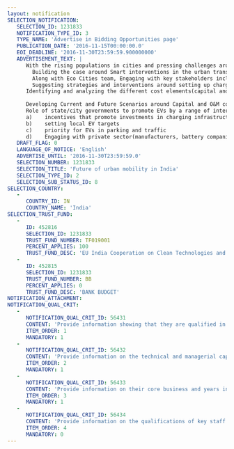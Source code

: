 ```yaml
---
layout: notification
SELECTION_NOTIFICATION: 
   SELECTION_ID: 1231833
   NOTIFICATION_TYPE_ID: 3
   TYPE_NAME: 'Advertise in Bidding Opportunities page'
   PUBLICATION_DATE: '2016-11-15T00:00:00.0'
   EOI_DEADLINE: '2016-11-30T23:59:59.900000000'
   ADVERTISEMENT_TEXT: |
      With the rising populations in cities and pressing challenges around air quality and rising greenhouse emissions, Indian Cities are looking for innovating mechanisms to address the challenges. The National Electric Mobility Mission Plan 2020, published by the Government of India focuses on  national energy security, address environmental impacts from road transport vehicles and support domestic manufacturing capabilities for electric vehicles (GoI, 2012). Eco Cities would be interested commission a study on the future of Electric Vehicles in India in the context of social, economic, and technological trends that are  working together to disrupt transport at the local level. While the study will have a national focus, there will be deep dives conducted in four of the Eco cities namely  Bangalore, Chennai, Mumbai MMRDA(including Thane) and Bhubaneswar. The study would include
      	Building the case around Smart interventions in the urban transport sector through use of electric vehicles (public buses as well as two-three wheelers).
      	Along with Eco Cities team, Engaging with key stakeholders including urban transport agencies in the cities, manufacturers, technology providers, etc in the city with focus on Mumbai (Thane), Bangalore, Chennai etc.
      	Suggesting strategies and interventions around setting up charging infrastructure for electric vehicles (EVs) to travel and get charged at the same time for the Cities under consideration. This would be for electric buses as well as for two-three wheelers.
      Identifying and analyzing the different cost elements(capital and O&M) for implementing EVs in India. This would also include costs of power from conventional sources as well as use of renewable energy(solar) in the future.
      
      Developing Current and Future Scenarios around Capital and O&M costs around electric buses in India
      Role of state/city governments to promote EVs by a range of interventions which can include 
      a)	incentives that promote investments in charging infrastructure
      b)	setting local EV targets
      c)	priority for EVs in parking and traffic
      d)	Engaging with private sector(manufacturers, battery companies, etc).
   DRAFT_FLAG: 0
   LANGUAGE_OF_NOTICE: 'English'
   ADVERTISE_UNTIL: '2016-11-30T23:59:59.0'
   SELECTION_NUMBER: 1231833
   SELECTION_TITLE: 'Future of urban mobility in India'
   SELECTION_TYPE_ID: 2
   SELECTION_SUB_STATUS_ID: 8
SELECTION_COUNTRY: 
   - 
      COUNTRY_ID: IN
      COUNTRY_NAME: 'India'
SELECTION_TRUST_FUND: 
   - 
      ID: 452816
      SELECTION_ID: 1231833
      TRUST_FUND_NUMBER: TF019001
      PERCENT_APPLIES: 100
      TRUST_FUND_DESC: 'EU India Cooperation on Clean Technologies and Energy Effeciencies for Eco-Cities Trust Fund'
   - 
      ID: 452815
      SELECTION_ID: 1231833
      TRUST_FUND_NUMBER: BB
      PERCENT_APPLIES: 0
      TRUST_FUND_DESC: 'BANK BUDGET'
NOTIFICATION_ATTACHMENT: 
NOTIFICATION_QUAL_CRIT: 
   - 
      NOTIFICATION_QUAL_CRIT_ID: 56431
      CONTENT: 'Provide information showing that they are qualified in the field of the assignment.'
      ITEM_ORDER: 1
      MANDATORY: 1
   - 
      NOTIFICATION_QUAL_CRIT_ID: 56432
      CONTENT: 'Provide information on the technical and managerial capabilities of the firm.'
      ITEM_ORDER: 2
      MANDATORY: 1
   - 
      NOTIFICATION_QUAL_CRIT_ID: 56433
      CONTENT: 'Provide information on their core business and years in business.'
      ITEM_ORDER: 3
      MANDATORY: 1
   - 
      NOTIFICATION_QUAL_CRIT_ID: 56434
      CONTENT: 'Provide information on the qualifications of key staff.'
      ITEM_ORDER: 4
      MANDATORY: 0
---
```

